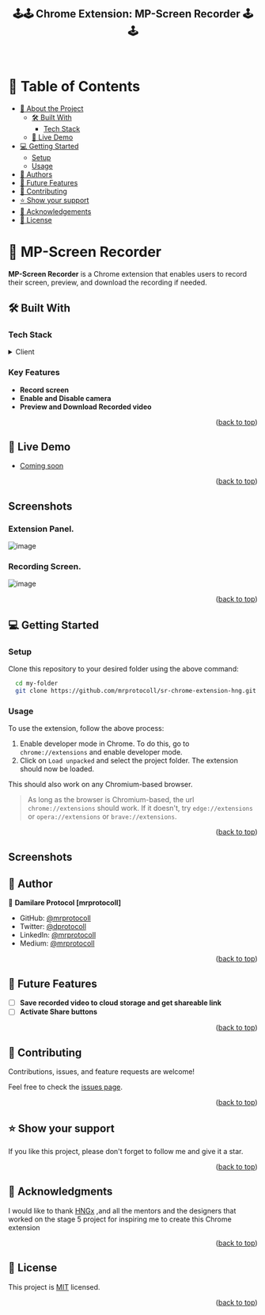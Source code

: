 <div align="center">
  <h2><b>🕹️🕹️ Chrome Extension: MP-Screen Recorder 🕹️🕹️</b></h2>
  <br/>
</div>

<a name="readme-top"></a>

<!-- TABLE OF CONTENTS -->

# 📗 Table of Contents

- [📖 About the Project](#about-project)
    - [🛠 Built With](#built-with)
        - [Tech Stack](#tech-stack)
    - [🚀 Live Demo](#live-demo)
- [💻 Getting Started](#getting-started)
    - [Setup](#setup)
    - [Usage](#usage)
- [👥 Authors](#authors)
- [🔭 Future Features](#future-features)
- [🤝 Contributing](#contributing)
- [⭐️ Show your support](#support)
- [🙏 Acknowledgements](#acknowledgements)
- [📝 License](#license)

<!-- PROJECT DESCRIPTION -->

# 📖 MP-Screen Recorder <a name="about-project"></a>

**MP-Screen Recorder** is a Chrome extension that enables users to record their screen, preview, and download the recording if needed.

## 🛠 Built With <a name="built-with"></a>

### Tech Stack <a name="tech-stack"></a>

<details>
  <summary>Client</summary>
  <ul>
    <li><a href="https://html.com/">Html</a></li>
    <li><a href="https://www.w3.org/Style/CSS/Overview.en.html">CSS</a></li>
    <li><a href="https://www.javascript.com/">JavaScript</a></li>
<li><a href="https://developer.chrome.com/docs/extensions/reference/">Chrome API</a></li>
  </ul>
</details>

<!-- Features -->

### Key Features <a name="key-features"></a>

- **Record screen**
- **Enable and Disable camera**
- **Preview and Download Recorded video**

<p align="right">(<a href="#readme-top">back to top</a>)</p>

<!-- LIVE DEMO -->

## 🚀 Live Demo <a name="live-demo"></a>

- [Coming soon](#)

<p align="right">(<a href="#readme-top">back to top</a>)</p>

## Screenshots <a name="screenshots"></a>

### Extension Panel.
![image](https://github.com/mrprotocoll/mp-screen-recorder/assets/43586022/a4bf904e-4916-4c93-836f-28afbc439a9a)

### Recording Screen.
![image](https://github.com/mrprotocoll/mp-screen-recorder/assets/43586022/f319d4a0-3362-489f-b024-be4d82d5070f)


<p align="right">(<a href="#readme-top">back to top</a>)</p>


<!-- GETTING STARTED -->

## 💻 Getting Started <a name="getting-started"></a>

### Setup

Clone this repository to your desired folder using the above command:

```sh
  cd my-folder
  git clone https://github.com/mrprotocoll/sr-chrome-extension-hng.git
```

### Usage

To use the extension, follow the above process:
1. Enable developer mode in Chrome. To do this, go to `chrome://extensions` and enable developer mode. 
2. Click on `Load unpacked` and select the project folder. The extension should now be loaded.

This should also work on any Chromium-based browser.

> As long as the browser is Chromium-based, the url `chrome://extensions` should work. If it doesn't, try `edge://extensions` or `opera://extensions` or `brave://extensions`.
>

<p align="right">(<a href="#readme-top">back to top</a>)</p>

## Screenshots

<!-- AUTHORS -->

## 👥 Author <a name="authors"></a>

👤 **Damilare Protocol [mrprotocoll]**

- GitHub: [@mrprotocoll](https://github.com/mrprotocoll)
- Twitter: [@dprotocoll](https://twitter.com/dprotocoll)
- LinkedIn: [@mrprotocoll](https://www.linkedin.com/in/mrprotocoll)
- Medium: [@mrprotocoll](https://medium.com/@mrprotocoll)

<p align="right">(<a href="#readme-top">back to top</a>)</p>

<!-- Features -->
## 🔭 Future Features <a name="future-features"></a>

- [ ] **Save recorded video to cloud storage and get shareable link**
- [ ] **Activate Share buttons**

<p align="right">(<a href="#readme-top">back to top</a>)</p>

<!-- CONTRIBUTING -->

## 🤝 Contributing <a name="contributing"></a>

Contributions, issues, and feature requests are welcome!

Feel free to check the [issues page](../../issues/).

<p align="right">(<a href="#readme-top">back to top</a>)</p>

<!-- SUPPORT -->
## ⭐️ Show your support <a name="support"></a>

If you like this project, please don't forget to follow me and give it a star.

<p align="right">(<a href="#readme-top">back to top</a>)</p>

<!-- ACKNOWLEDGEMENTS -->
## 🙏 Acknowledgments <a name="acknowledgements"></a>

I would like to thank [HNGx](https://internship.zuri.team/)
,and all the mentors and the designers that worked on the stage 5 project for inspiring me to create this Chrome extension

<p align="right">(<a href="#readme-top">back to top</a>)</p>

<!-- LICENSE -->

## 📝 License <a name="license"></a>

This project is [MIT](./LICENSE) licensed.

<p align="right">(<a href="#readme-top">back to top</a>)</p>


